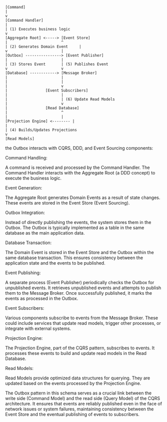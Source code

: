 ```
[Command]
|
v
[Command Handler]
|
| (1) Executes business logic
v
[Aggregate Root] <-----> [Event Store]
|                        ^
| (2) Generates Domain Event     |
v                        |
[Outbox] ----------------> [Event Publisher]
|                        |
| (3) Stores Event       | (5) Publishes Event
v                        v
[Database] ------------> [Message Broker]
|                        |
|                        |
|                        v
|                 [Event Subscribers]
|                        |
|                        | (6) Update Read Models
|                        v
|                 [Read Database]
|                        ^
|                        |
[Projection Engine] <-------- |
|
| (4) Builds/Updates Projections
v
[Read Models]
```

the Outbox interacts with CQRS, DDD, and Event Sourcing components:

Command Handling:

A command is received and processed by the Command Handler.
The Command Handler interacts with the Aggregate Root (a DDD concept) to execute the business logic.


Event Generation:

The Aggregate Root generates Domain Events as a result of state changes.
These events are stored in the Event Store (Event Sourcing).


Outbox Integration:

Instead of directly publishing the events, the system stores them in the Outbox.
The Outbox is typically implemented as a table in the same database as the main application data.


Database Transaction:

The Domain Event is stored in the Event Store and the Outbox within the same database transaction.
This ensures consistency between the application state and the events to be published.


Event Publishing:

A separate process (Event Publisher) periodically checks the Outbox for unpublished events.
It retrieves unpublished events and attempts to publish them to the Message Broker.
Once successfully published, it marks the events as processed in the Outbox.


Event Subscribers:

Various components subscribe to events from the Message Broker.
These could include services that update read models, trigger other processes, or integrate with external systems.


Projection Engine:

The Projection Engine, part of the CQRS pattern, subscribes to events.
It processes these events to build and update read models in the Read Database.


Read Models:

Read Models provide optimized data structures for querying.
They are updated based on the events processed by the Projection Engine.



The Outbox pattern in this schema serves as a crucial link between the write side (Command Model) and the read side (Query Model) of the CQRS architecture. It ensures that events are reliably published even in the face of network issues or system failures, maintaining consistency between the Event Store and the eventual publishing of events to subscribers.